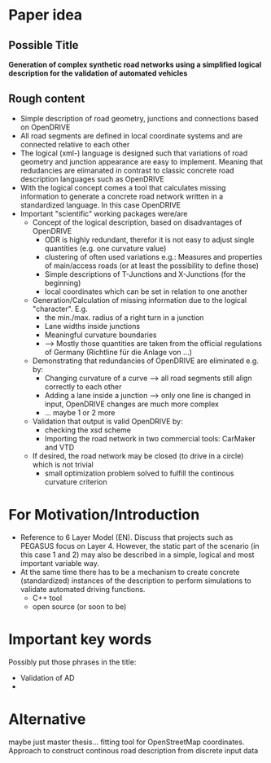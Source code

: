 # Paper idea

## Possible Title

**Generation of complex synthetic road networks using a simplified logical description for the validation of automated vehicles**


## Rough content

* Simple description of road geometry, junctions and connections based on OpenDRIVE
* All road segments are defined in local coordinate systems and are connected relative to each other
* The logical (xml-) language is designed such that variations of road geometry and junction appearance are easy to implement. Meaning that redudancies are elimanated in contrast to classic concrete road description languages such as OpenDRIVE
* With the logical concept comes a tool that calculates missing information to generate a concrete road network written in a standardized language. In this case OpenDRIVE
* Important "scientific" working packages were/are
  * Concept of the logical description, based on disadvantages of OpenDRIVE
    * ODR is highly redundant, therefor it is not easy to adjust single quantities (e.g. one curvature value)
    * clustering of often used variations e.g.: Measures and properties of main/access roads (or at least the possibility to define those)
    * Simple descriptions of T-Junctions and X-Junctions (for the beginning)
    * local coordinates which can be set in relation to one another
  * Generation/Calculation of missing information due to the logical "character". E.g. 
    * the min./max. radius of a right turn in a junction
    * Lane widths inside junctions
    * Meaningful curvature boundaries
    * --> Mostly those quantities are taken from the official regulations of Germany (Richtline für die Anlage von ...)
  * Demonstrating that redundancies of OpenDRIVE are eliminated e.g. by:
    * Changing curvature of a curve --> all road segments still align correctly to each other
    * Adding a lane inside a junction --> only one line is changed in input, OpenDRIVE changes are much more complex
    * ... maybe 1 or 2 more
  * Validation that output is valid OpenDRIVE by:
    * checking the xsd scheme
    * Importing the road network in two commercial tools: CarMaker and VTD
  * If desired, the road network may be closed (to drive in a circle) which is not trivial
    * small optimization problem solved to fulfill the continous curvature criterion

# For Motivation/Introduction

* Reference to 6 Layer Model (EN). Discuss that projects such as PEGASUS focus on Layer 4. However, the static part of the scenario (in this case 1 and 2) may also be described in a simple, logical and most important variable way. 
* At the same time there has to be a mechanism to create concrete (standardized) instances of the description to perform simulations to validate automated driving functions. 
  * C++ tool 
  * open source (or soon to be)

# Important key words
Possibly put those phrases in the title:
* Validation of AD
* 


# Alternative
maybe just master thesis... fitting tool for OpenStreetMap coordinates. Approach to construct continous road description from discrete input data

